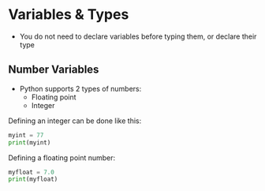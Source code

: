 # Variables & Types

* You do not need to declare variables before typing them, or declare their type



## Number Variables

* Python supports 2 types of numbers:
  * Floating point
  * Integer

Defining an integer can be done like this:

```python
myint = 77
print(myint)
```

Defining a floating point number:

```python
myfloat = 7.0
print(myfloat)
```

